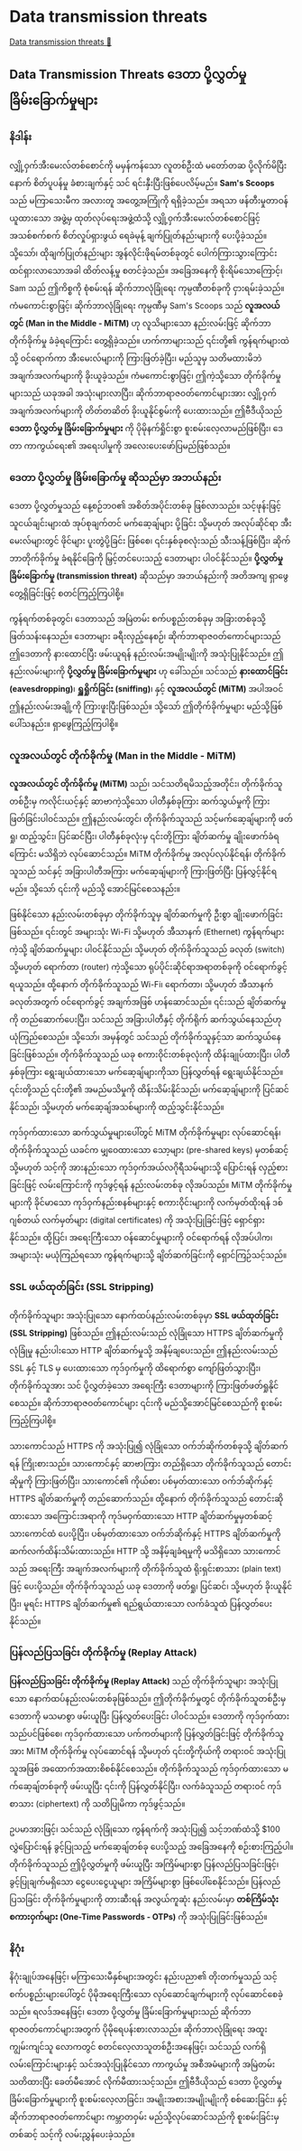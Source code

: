 # Data transmission threats

[Data transmission threats 🔗](https://www.coursera.org/learn/cybersecurity-threat-vectors-and-mitigation/lecture/78sTP/data-transmission-threats)

## Data Transmission Threats ဒေတာ ပို့လွှတ်မှု ခြိမ်းခြောက်မှုများ

### နိဒါန်း

လျှို့ဝှက်အီးမေးလ်တစ်စောင်ကို မမှန်ကန်သော လူတစ်ဦးထံ မတော်တဆ ပို့လိုက်မိပြီးနောက် စိတ်ပူပန်မှု ခံစားချက်နှင့် သင် ရင်းနှီးပြီးဖြစ်ပေလိမ့်မည်။ **Sam's Scoops** သည် မကြာသေးမီက အလားတူ အတွေ့အကြုံကို ရရှိခဲ့သည်။ အရသာ ဖန်တီးမှုတာဝန်ယူထားသော အဖွဲ့မှ ထုတ်လုပ်ရေးအဖွဲ့ထံသို့ လျှို့ဝှက်အီးမေးလ်တစ်စောင်ဖြင့် အသစ်စက်စက် စိတ်လှုပ်ရှားဖွယ် ရေခဲမုန့် ချက်ပြုတ်နည်းများကို ပေးပို့ခဲ့သည်။ သို့သော်၊ ထိုချက်ပြုတ်နည်းများ အွန်လိုင်းဖိုရမ်တစ်ခုတွင် ပေါက်ကြားသွားကြောင်း ထင်ရှားလာသောအခါ ထိတ်လန့်မှု စတင်ခဲ့သည်။ အခြေအနေကို စိုးရိမ်သောကြောင့်၊ Sam သည် ဤကိစ္စကို စုံစမ်းရန် ဆိုက်ဘာလုံခြုံရေး ကုမ္ပဏီတစ်ခုကို ငှားရမ်းခဲ့သည်။ ကံမကောင်းစွာဖြင့်၊ ဆိုက်ဘာလုံခြုံရေး ကုမ္ပဏီမှ Sam's Scoops သည် **လူအလယ်တွင် (Man in the Middle - MiTM)** ဟု လူသိများသော နည်းလမ်းဖြင့် ဆိုက်ဘာတိုက်ခိုက်မှု ခံခဲ့ရကြောင်း တွေ့ရှိခဲ့သည်။ ဟက်ကာများသည် ၎င်းတို့၏ ကွန်ရက်များထဲသို့ ဝင်ရောက်ကာ အီးမေးလ်များကို ကြားဖြတ်ခဲ့ပြီး၊ မည်သူမှ သတိမထားမိဘဲ အချက်အလက်များကို ခိုးယူခဲ့သည်။ ကံမကောင်းစွာဖြင့်၊ ဤကဲ့သို့သော တိုက်ခိုက်မှုများသည် ယခုအခါ အသုံးများလာပြီး၊ ဆိုက်ဘာရာဇဝတ်ကောင်များအား လျှို့ဝှက်အချက်အလက်များကို တိတ်တဆိတ် ခိုးယူနိုင်စွမ်းကို ပေးထားသည်။ ဤဗီဒီယိုသည် **ဒေတာ ပို့လွှတ်မှု ခြိမ်းခြောက်မှုများ** ကို ပိုမိုနက်ရှိုင်းစွာ စူးစမ်းလေ့လာမည်ဖြစ်ပြီး၊ ဒေတာ ကာကွယ်ရေး၏ အရေးပါမှုကို အလေးပေးဖော်ပြမည်ဖြစ်သည်။

### ဒေတာ ပို့လွှတ်မှု ခြိမ်းခြောက်မှု ဆိုသည်မှာ အဘယ်နည်း

ဒေတာ ပို့လွှတ်မှုသည် နေ့စဉ်ဘဝ၏ အစိတ်အပိုင်းတစ်ခု ဖြစ်လာသည်။ သင့်ဖုန်းဖြင့် သူငယ်ချင်းများထံ အုပ်စုချက်တင် မက်ဆေ့ချ်များ ပို့ခြင်း သို့မဟုတ် အလုပ်ဆိုင်ရာ အီးမေးလ်များတွင် ဖိုင်များ ပူးတွဲပို့ခြင်း ဖြစ်စေ၊ ၎င်းနှစ်ခုစလုံးသည် သီးသန့်ဖြစ်ပြီး၊ ဆိုက်ဘာတိုက်ခိုက်မှု ခံရနိုင်ခြေကို မြှင့်တင်ပေးသည့် ဒေတာများ ပါဝင်နိုင်သည်။ **ပို့လွှတ်မှု ခြိမ်းခြောက်မှု (transmission threat)** ဆိုသည်မှာ အဘယ်နည်းကို အတိအကျ ရှာဖွေတွေ့ရှိခြင်းဖြင့် စတင်ကြည့်ကြပါစို့။

ကွန်ရက်တစ်ခုတွင်၊ ဒေတာသည် အမြဲတမ်း စက်ပစ္စည်းတစ်ခုမှ အခြားတစ်ခုသို့ ဖြတ်သန်းနေသည်။ ဒေတာများ ခရီးလှည့်နေစဉ်၊ ဆိုက်ဘာရာဇဝတ်ကောင်များသည် ဤဒေတာကို နားထောင်ပြီး ဖမ်းယူရန် နည်းလမ်းအမျိုးမျိုးကို အသုံးပြုနိုင်သည်။ ဤနည်းလမ်းများကို **ပို့လွှတ်မှု ခြိမ်းခြောက်မှုများ** ဟု ခေါ်သည်။ သင်သည် **နားထောင်ခြင်း (eavesdropping)**၊ **ရှူရှိုက်ခြင်း (sniffing)**၊ နှင့် **လူအလယ်တွင် (MiTM)** အပါအဝင် ဤနည်းလမ်းအချို့ကို ကြားဖူးပြီးဖြစ်သည်။ သို့သော် ဤတိုက်ခိုက်မှုများ မည်သို့ဖြစ်ပေါ်သနည်း။ ရှာဖွေကြည့်ကြပါစို့။

### လူအလယ်တွင် တိုက်ခိုက်မှု (Man in the Middle - MiTM)

**လူအလယ်တွင် တိုက်ခိုက်မှု (MiTM)** သည်၊ သင်သတိရမိသည့်အတိုင်း၊ တိုက်ခိုက်သူတစ်ဦးမှ ကလိုင်းယင့်နှင့် ဆာဗာကဲ့သို့သော ပါတီနှစ်ခုကြား ဆက်သွယ်မှုကို ကြားဖြတ်ခြင်းပါဝင်သည်။ ဤနည်းလမ်းတွင်၊ တိုက်ခိုက်သူသည် သင့်မက်ဆေ့ချ်များကို ဖတ်ရှု၊ ထည့်သွင်း၊ ပြင်ဆင်ပြီး၊ ပါတီနှစ်ခုလုံးမှ ၎င်းတို့ကြား ချိတ်ဆက်မှု ချိုးဖောက်ခံရကြောင်း မသိရှိဘဲ လုပ်ဆောင်သည်။ MiTM တိုက်ခိုက်မှု အလုပ်လုပ်နိုင်ရန်၊ တိုက်ခိုက်သူသည် သင်နှင့် အခြားပါတီအကြား မက်ဆေ့ချ်များကို ကြားဖြတ်ပြီး ပြန်လွှင့်နိုင်ရမည်။ သို့သော် ၎င်းကို မည်သို့ အောင်မြင်စေသနည်း။

ဖြစ်နိုင်သော နည်းလမ်းတစ်ခုမှာ တိုက်ခိုက်သူမှ ချိတ်ဆက်မှုကို ဦးစွာ ချိုးဖောက်ခြင်းဖြစ်သည်။ ၎င်းတွင် အများသုံး Wi-Fi သို့မဟုတ် အီသာနက် (Ethernet) ကွန်ရက်များကဲ့သို့ ချိတ်ဆက်မှုများ ပါဝင်နိုင်သည်၊ သို့မဟုတ် တိုက်ခိုက်သူသည် ခလုတ် (switch) သို့မဟုတ် ရောက်တာ (router) ကဲ့သို့သော ရုပ်ပိုင်းဆိုင်ရာအရာတစ်ခုကို ဝင်ရောက်ခွင့်ရယူသည်။ ထို့နောက် တိုက်ခိုက်သူသည် Wi-Fi၊ ရောက်တာ၊ သို့မဟုတ် အီသာနက် ခလုတ်အတွက် ဝင်ရောက်ခွင့် အချက်အဖြစ် ဟန်ဆောင်သည်။ ၎င်းသည် ချိတ်ဆက်မှုကို တည်ဆောက်ပေးပြီး၊ သင်သည် အခြားပါတီနှင့် တိုက်ရိုက် ဆက်သွယ်နေသည်ဟု ယုံကြည်စေသည်။ သို့သော်၊ အမှန်တွင် သင်သည် တိုက်ခိုက်သူနှင့်သာ ဆက်သွယ်နေခြင်းဖြစ်သည်။ တိုက်ခိုက်သူသည် ယခု စကားဝိုင်းတစ်ခုလုံးကို ထိန်းချုပ်ထားပြီး၊ ပါတီနှစ်ခုကြား ရွေးချယ်ထားသော မက်ဆေ့ချ်များကိုသာ ပြန်လွှတ်ရန် ရွေးချယ်နိုင်သည်။ ၎င်းတို့သည် ၎င်းတို့၏ အမည်မသိမှုကို ထိန်းသိမ်းနိုင်သည်၊ မက်ဆေ့ချ်များကို ပြင်ဆင်နိုင်သည်၊ သို့မဟုတ် မက်ဆေ့ချ်အသစ်များကို ထည့်သွင်းနိုင်သည်။

ကုဒ်ဝှက်ထားသော ဆက်သွယ်မှုများပေါ်တွင် MiTM တိုက်ခိုက်မှုများ လုပ်ဆောင်ရန်၊ တိုက်ခိုက်သူသည် ယခင်က မျှဝေထားသော သော့များ (pre-shared keys) မှတစ်ဆင့် သို့မဟုတ် သင့်ကို အားနည်းသော ကုဒ်ဝှက်အယ်လဂိုရီသမ်များသို့ ပြောင်းရန် လှည့်စားခြင်းဖြင့် လမ်းကြောင်းကို ကုဒ်ဖွင့်ရန် နည်းလမ်းတစ်ခု လိုအပ်သည်။ MiTM တိုက်ခိုက်မှုများကို ခိုင်မာသော ကုဒ်ဝှက်နည်းစနစ်များနှင့် စကားဝိုင်းများကို လက်မှတ်ထိုးရန် ဒစ်ဂျစ်တယ် လက်မှတ်များ (digital certificates) ကို အသုံးပြုခြင်းဖြင့် ရှောင်ရှားနိုင်သည်။ ထို့ပြင်၊ အရေးကြီးသော ဝန်ဆောင်မှုများကို ဝင်ရောက်ရန် လိုအပ်ပါက၊ အများသုံး မယုံကြည်ရသော ကွန်ရက်များသို့ ချိတ်ဆက်ခြင်းကို ရှောင်ကြဉ်သင့်သည်။

### SSL ဖယ်ထုတ်ခြင်း (SSL Stripping)

တိုက်ခိုက်သူများ အသုံးပြုသော နောက်ထပ်နည်းလမ်းတစ်ခုမှာ **SSL ဖယ်ထုတ်ခြင်း (SSL Stripping)** ဖြစ်သည်။ ဤနည်းလမ်းသည် လုံခြုံသော HTTPS ချိတ်ဆက်မှုကို လုံခြုံမှု နည်းပါးသော HTTP ချိတ်ဆက်မှုသို့ အနိမ့်ချပေးသည်။ ဤနည်းလမ်းသည် SSL နှင့် TLS မှ ပေးထားသော ကုဒ်ဝှက်မှုကို ထိရောက်စွာ ကျော်ဖြတ်သွားပြီး၊ တိုက်ခိုက်သူအား သင် ပို့လွှတ်ခဲ့သော အရေးကြီး ဒေတာများကို ကြားဖြတ်ဖတ်ရှုနိုင်စေသည်။ ဆိုက်ဘာရာဇဝတ်ကောင်များ ၎င်းကို မည်သို့အောင်မြင်စေသည်ကို စူးစမ်းကြည့်ကြပါစို့။

သားကောင်သည် HTTPS ကို အသုံးပြု၍ လုံခြုံသော ဝက်ဘ်ဆိုက်တစ်ခုသို့ ချိတ်ဆက်ရန် ကြိုးစားသည်။ သားကောင်နှင့် ဆာဗာကြား တည်ရှိသော တိုက်ခိုက်သူသည် တောင်းဆိုမှုကို ကြားဖြတ်ပြီး၊ သားကောင်၏ ကိုယ်စား ပစ်မှတ်ထားသော ဝက်ဘ်ဆိုက်နှင့် HTTPS ချိတ်ဆက်မှုကို တည်ဆောက်သည်။ ထို့နောက် တိုက်ခိုက်သူသည် တောင်းဆိုထားသော အကြောင်းအရာကို ကုဒ်မဝှက်ထားသော HTTP ချိတ်ဆက်မှုမှတစ်ဆင့် သားကောင်ထံ ပေးပို့ပြီး၊ ပစ်မှတ်ထားသော ဝက်ဘ်ဆိုက်နှင့် HTTPS ချိတ်ဆက်မှုကို ဆက်လက်ထိန်းသိမ်းထားသည်။ HTTP သို့ အနိမ့်ချခံရမှုကို မသိရှိသော သားကောင်သည် အရေးကြီး အချက်အလက်များကို တိုက်ခိုက်သူထံ ရိုးရှင်းစာသား (plain text) ဖြင့် ပေးပို့သည်။ တိုက်ခိုက်သူသည် ယခု ဒေတာကို ဖတ်ရှု၊ ပြင်ဆင်၊ သို့မဟုတ် ခိုးယူနိုင်ပြီး၊ မူရင်း HTTPS ချိတ်ဆက်မှု၏ ရည်ရွယ်ထားသော လက်ခံသူထံ ပြန်လွှတ်ပေးနိုင်သည်။

### ပြန်လည်ပြသခြင်း တိုက်ခိုက်မှု (Replay Attack)

**ပြန်လည်ပြသခြင်း တိုက်ခိုက်မှု (Replay Attack)** သည် တိုက်ခိုက်သူများ အသုံးပြုသော နောက်ထပ်နည်းလမ်းတစ်ခုဖြစ်သည်။ ဤတိုက်ခိုက်မှုတွင် တိုက်ခိုက်သူတစ်ဦးမှ ဒေတာကို မသမာစွာ ဖမ်းယူပြီး ပြန်လွှတ်ပေးခြင်း ပါဝင်သည်။ ဒေတာကို ကုဒ်ဝှက်ထားသည်ပင်ဖြစ်စေ၊ ကုဒ်ဝှက်ထားသော ပက်ကတ်များကို ပြန်လွှတ်ခြင်းဖြင့် တိုက်ခိုက်သူအား MiTM တိုက်ခိုက်မှု လုပ်ဆောင်ရန် သို့မဟုတ် ၎င်းတို့ကိုယ်ကို တရားဝင် အသုံးပြုသူအဖြစ် အထောက်အထားစိစစ်နိုင်စေသည်။ တိုက်ခိုက်သူသည် ကုဒ်ဝှက်ထားသော မက်ဆေ့ချ်တစ်ခုကို ဖမ်းယူပြီး ၎င်းကို ပြန်လွှတ်နိုင်ပြီး၊ လက်ခံသူသည် တရားဝင် ကုဒ်စာသား (ciphertext) ကို သတိပြုမိကာ ကုဒ်ဖွင့်သည်။

ဥပမာအားဖြင့်၊ သင်သည် လုံခြုံသော ကွန်ရက်ကို အသုံးပြု၍ သင့်ဘဏ်ထံသို့ $100 လွှဲပြောင်းရန် ခွင့်ပြုသည့် မက်ဆေ့ချ်တစ်ခု ပေးပို့သည့် အခြေအနေကို စဉ်းစားကြည့်ပါ။ တိုက်ခိုက်သူသည် ဤပို့လွှတ်မှုကို ဖမ်းယူပြီး အကြိမ်များစွာ ပြန်လည်ပြသခြင်းဖြင့်၊ ခွင့်ပြုချက်မရှိသော ငွေပေးငွေယူများ အကြိမ်များစွာ ဖြစ်ပေါ်စေနိုင်သည်။ ပြန်လည်ပြသခြင်း တိုက်ခိုက်မှုများကို တားဆီးရန် အလွယ်ကူဆုံး နည်းလမ်းမှာ **တစ်ကြိမ်သုံး စကားဝှက်များ (One-Time Passwords - OTPs)** ကို အသုံးပြုခြင်းဖြစ်သည်။

### နိဂုံး

နိဂုံးချုပ်အနေဖြင့်၊ မကြာသေးမီနှစ်များအတွင်း နည်းပညာ၏ တိုးတက်မှုသည် သင့်စက်ပစ္စည်းများပေါ်တွင် ပိုမိုအရေးကြီးသော လုပ်ဆောင်ချက်များကို လုပ်ဆောင်စေခဲ့သည်။ ရလဒ်အနေဖြင့်၊ ဒေတာ ပို့လွှတ်မှု ခြိမ်းခြောက်မှုများသည် ဆိုက်ဘာရာဇဝတ်ကောင်များအတွက် ပိုမိုရေပန်းစားလာသည်။ ဆိုက်ဘာလုံခြုံရေး အထူးကျွမ်းကျင်သူ လောကတွင် စတင်လေ့လာသူတစ်ဦးအနေဖြင့်၊ သင်သည် လက်ရှိလမ်းကြောင်းများနှင့် သင်အသုံးပြုနိုင်သော ကာကွယ်မှု အစီအမံများကို အမြဲတမ်း သတိထားပြီး ခေတ်မီအောင် လိုက်မီထားသင့်သည်။ ဤဗီဒီယိုသည် ဒေတာ ပို့လွှတ်မှု ခြိမ်းခြောက်မှုများကို စူးစမ်းလေ့လာခြင်း၊ အမျိုးအစားအမျိုးမျိုးကို စစ်ဆေးခြင်း၊ နှင့် ဆိုက်ဘာရာဇဝတ်ကောင်များ ကမ္ဘာတဝှမ်း မည်သို့လုပ်ဆောင်သည်ကို စူးစမ်းခြင်းမှတစ်ဆင့် သင့်ကို လမ်းညွှန်ပေးခဲ့သည်။
